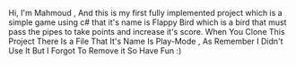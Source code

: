 Hi, I'm Mahmoud , And this is my first fully implemented project which is a simple game using c# that it's name is Flappy Bird which is a bird that must pass the pipes to take points and increase it's score.
When You Clone This Project There Is a File That It's Name Is Play-Mode , As Remember I Didn't Use It But I Forgot To Remove it 
So Have Fun :)
